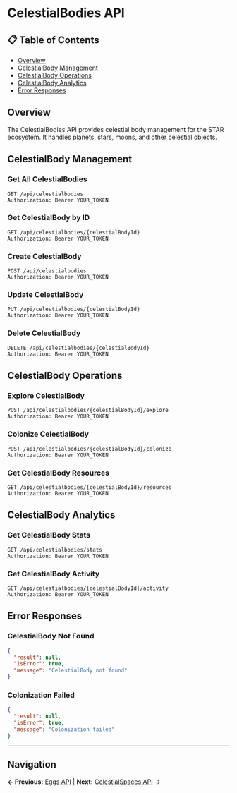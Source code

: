 # CelestialBodies API

## 📋 **Table of Contents**

- [Overview](#overview)
- [CelestialBody Management](#celestialbody-management)
- [CelestialBody Operations](#celestialbody-operations)
- [CelestialBody Analytics](#celestialbody-analytics)
- [Error Responses](#error-responses)

## Overview

The CelestialBodies API provides celestial body management for the STAR ecosystem. It handles planets, stars, moons, and other celestial objects.

## CelestialBody Management

### Get All CelestialBodies
```http
GET /api/celestialbodies
Authorization: Bearer YOUR_TOKEN
```

### Get CelestialBody by ID
```http
GET /api/celestialbodies/{celestialBodyId}
Authorization: Bearer YOUR_TOKEN
```

### Create CelestialBody
```http
POST /api/celestialbodies
Authorization: Bearer YOUR_TOKEN
```

### Update CelestialBody
```http
PUT /api/celestialbodies/{celestialBodyId}
Authorization: Bearer YOUR_TOKEN
```

### Delete CelestialBody
```http
DELETE /api/celestialbodies/{celestialBodyId}
Authorization: Bearer YOUR_TOKEN
```

## CelestialBody Operations

### Explore CelestialBody
```http
POST /api/celestialbodies/{celestialBodyId}/explore
Authorization: Bearer YOUR_TOKEN
```

### Colonize CelestialBody
```http
POST /api/celestialbodies/{celestialBodyId}/colonize
Authorization: Bearer YOUR_TOKEN
```

### Get CelestialBody Resources
```http
GET /api/celestialbodies/{celestialBodyId}/resources
Authorization: Bearer YOUR_TOKEN
```

## CelestialBody Analytics

### Get CelestialBody Stats
```http
GET /api/celestialbodies/stats
Authorization: Bearer YOUR_TOKEN
```

### Get CelestialBody Activity
```http
GET /api/celestialbodies/{celestialBodyId}/activity
Authorization: Bearer YOUR_TOKEN
```

## Error Responses

### CelestialBody Not Found
```json
{
  "result": null,
  "isError": true,
  "message": "CelestialBody not found"
}
```

### Colonization Failed
```json
{
  "result": null,
  "isError": true,
  "message": "Colonization failed"
}
```

---

## Navigation

**← Previous:** [Eggs API](Eggs-API.md) | **Next:** [CelestialSpaces API](CelestialSpaces-API.md) →
